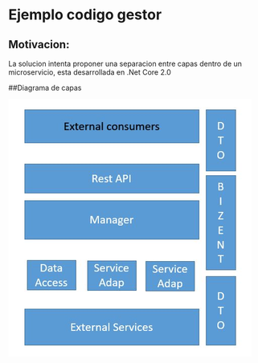 # Ejemplo codigo gestor

## Motivacion:
La solucion intenta proponer una separacion entre capas dentro de un microservicio, esta desarrollada en .Net Core 2.0

##Diagrama de capas

![Diagrama de capas](https://github.com/ramoncampetella/EjemploCodigoGestor/blob/master/ConceptoCapasMicroServicio/img/Capas%20servicio.JPG)

